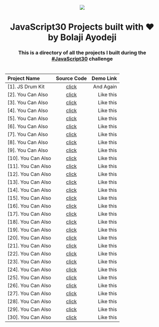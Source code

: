 ﻿<div align="center">

![](https://javascript30.com/images/JS3-social-share.png)

# JavaScript30 Projects built with :heart: by Bolaji Ayodeji

### This is a directory of all the projects I built during the [#JavaScript30](https://javascript30.com) challenge

#

| Project Name       | Source Code | Demo Link |
| :----------------- | :---------: | --------: |
| [1]. JS Drum Kit   |  [click]()  | And Again |
| [2]. You Can Also  |  [click]()  | Like this |
| [3]. You Can Also  |  [click]()  | Like this |
| [4]. You Can Also  |  [click]()  | Like this |
| [5]. You Can Also  |  [click]()  | Like this |
| [6]. You Can Also  |  [click]()  | Like this |
| [7]. You Can Also  |  [click]()  | Like this |
| [8]. You Can Also  |  [click]()  | Like this |
| [9]. You Can Also  |  [click]()  | Like this |
| [10]. You Can Also |  [click]()  | Like this |
| [11]. You Can Also |  [click]()  | Like this |
| [12]. You Can Also |  [click]()  | Like this |
| [13]. You Can Also |  [click]()  | Like this |
| [14]. You Can Also |  [click]()  | Like this |
| [15]. You Can Also |  [click]()  | Like this |
| [16]. You Can Also |  [click]()  | Like this |
| [17]. You Can Also |  [click]()  | Like this |
| [18]. You Can Also |  [click]()  | Like this |
| [19]. You Can Also |  [click]()  | Like this |
| [20]. You Can Also |  [click]()  | Like this |
| [21]. You Can Also |  [click]()  | Like this |
| [22]. You Can Also |  [click]()  | Like this |
| [23]. You Can Also |  [click]()  | Like this |
| [24]. You Can Also |  [click]()  | Like this |
| [25]. You Can Also |  [click]()  | Like this |
| [26]. You Can Also |  [click]()  | Like this |
| [27]. You Can Also |  [click]()  | Like this |
| [28]. You Can Also |  [click]()  | Like this |
| [29]. You Can Also |  [click]()  | Like this |
| [30]. You Can Also |  [click]()  | Like this |

</div>
